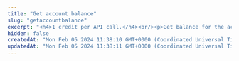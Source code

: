 ```yaml
---
title: "Get account balance"
slug: "getaccountbalance"
excerpt: "<h4>1 credit per API call.</h4><br/><p>Get balance for the account.</p>"
hidden: false
createdAt: "Mon Feb 05 2024 11:38:10 GMT+0000 (Coordinated Universal Time)"
updatedAt: "Mon Feb 05 2024 11:38:11 GMT+0000 (Coordinated Universal Time)"
---
```

